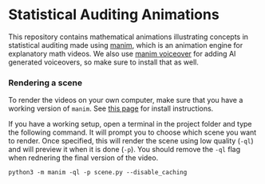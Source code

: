 # Statistical Auditing Animations

This repository contains mathematical animations illustrating concepts in statistical auditing made using [manim](https://github.com/ManimCommunity/manim), which is an animation engine for explanatory math videos. We also use [manim voiceover](https://voiceover.manim.community/en/stable/index.html) for adding AI generated voiceovers, so make sure to install that as well.

### Rendering a scene

To render the videos on your own computer, make sure that you have a working version of `manim`. See [this page](https://docs.manim.community/en/stable/installation.html) for install instructions.

If you have a working setup, open a terminal in the project folder and type the following command. It will prompt you to choose which scene you want to render. Once specified, this will render the scene using low quality (`-ql`) and will preview it when it is done (`-p`). You should remove the `-ql` flag when rednering the final version of the video.

```
python3 -m manim -ql -p scene.py --disable_caching
```
